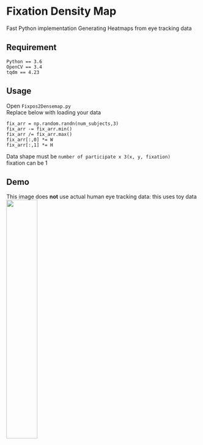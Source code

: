 # Fixation Density Map
Fast Python implementation Generating Heatmaps from eye tracking data  

## Requirement
```
Python == 3.6  
OpenCV == 3.4  
tqdm == 4.23
```

## Usage
Open `Fixpos2Densemap.py`  
Replace below with loading your data
```
fix_arr = np.random.randn(num_subjects,3)
fix_arr -= fix_arr.min()
fix_arr /= fix_arr.max()
fix_arr[:,0] *= W
fix_arr[:,1] *= H
```
Data shape must be `number of participate x 3(x, y, fixation)`  
fixation can be 1

## Demo
This image does **not** use actual human eye tracking data: this uses toy data  
<img src="https://github.com/takyamamoto/Fixation-Densitymap/blob/master/output.png" width=40%>
